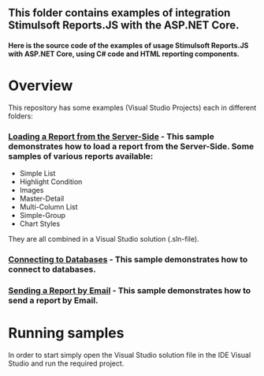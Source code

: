## This folder contains examples of integration Stimulsoft Reports.JS with the ASP.NET Core.

#### Here is the source code of the examples of usage Stimulsoft Reports.JS with ASP.NET Core, using C# code and HTML reporting components.

# Overview
This repository has some examples (Visual Studio Projects) each in different folders:

### [Loading a Report from the Server-Side](https://github.com/stimulsoft/Samples-JS/tree/master/ASP.NET%20Core/Loading%20a%20Report%20from%20the%20Server-Side) - This sample demonstrates how to load a report from the Server-Side. Some samples of various reports available:

* Simple List
* Highlight Condition
* Images
* Master-Detail
* Multi-Column List
* Simple-Group
* Chart Styles

They are all combined in a Visual Studio solution (.sln-file).

### [Connecting to Databases](https://github.com/stimulsoft/Samples-JS/tree/master/ASP.NET%20Core/Connecting%20to%20Databases) - This sample demonstrates how to connect to databases.

### [Sending a Report by Email](https://github.com/stimulsoft/Samples-JS/tree/master/ASP.NET%20Core/Sending%20a%20Report%20by%20Email) - This sample demonstrates how to send a report by Email.

# Running samples
In order to start simply open the Visual Studio solution file in the IDE Visual Studio and run the required project.
